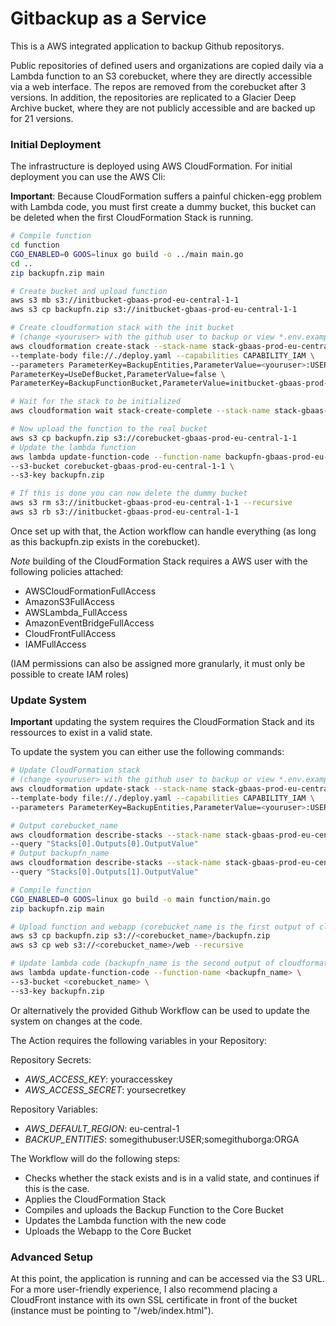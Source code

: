 # Gitbackup as a Service

This is a AWS integrated application to backup Github repositorys.

Public repositories of defined users and organizations are copied daily via a Lambda function to an S3 corebucket, where they are directly accessible via a web interface. The repos are removed from the corebucket after 3 versions. In addition, the repositories are replicated to a Glacier Deep Archive bucket, where they are not publicly accessible and are backed up for 21 versions.

### Initial Deployment

The infrastructure is deployed using AWS CloudFormation. For initial deployment you can use the AWS Cli:

**Important**: Because CloudFormation suffers a painful chicken-egg problem with Lambda code, you must first create a dummy bucket, this bucket can be deleted when the first CloudFormation Stack is running.

```bash
# Compile function
cd function
CGO_ENABLED=0 GOOS=linux go build -o ../main main.go
cd ..
zip backupfn.zip main

# Create bucket and upload function
aws s3 mb s3://initbucket-gbaas-prod-eu-central-1-1
aws s3 cp backupfn.zip s3://initbucket-gbaas-prod-eu-central-1-1

# Create cloudformation stack with the init bucket 
# (change <youruser> with the github user to backup or view *.env.example* for more information)
aws cloudformation create-stack --stack-name stack-gbaas-prod-eu-central-1-1 \
--template-body file://./deploy.yaml --capabilities CAPABILITY_IAM \
--parameters ParameterKey=BackupEntities,ParameterValue=<youruser>:USER \
ParameterKey=UseDefBucket,ParameterValue=false \
ParameterKey=BackupFunctionBucket,ParameterValue=initbucket-gbaas-prod-eu-central-1-1

# Wait for the stack to be initialized
aws cloudformation wait stack-create-complete --stack-name stack-gbaas-prod-eu-central-1-1 

# Now upload the function to the real bucket
aws s3 cp backupfn.zip s3://corebucket-gbaas-prod-eu-central-1-1
# Update the lambda function
aws lambda update-function-code --function-name backupfn-gbaas-prod-eu-central-1-1 \
--s3-bucket corebucket-gbaas-prod-eu-central-1-1 \
--s3-key backupfn.zip

# If this is done you can now delete the dummy bucket
aws s3 rm s3://initbucket-gbaas-prod-eu-central-1-1 --recursive
aws s3 rb s3://initbucket-gbaas-prod-eu-central-1-1
```

Once set up with that, the Action workflow can handle everything (as long as this backupfn.zip exists in the corebucket).

*Note* building of the CloudFormation Stack requires a AWS user with the following policies attached:
- AWSCloudFormationFullAccess
- AmazonS3FullAccess
- AWSLambda_FullAccess
- AmazonEventBridgeFullAccess
- CloudFrontFullAccess
- IAMFullAccess

(IAM permissions can also be assigned more granularly, it must only be possible to create IAM roles)

### Update System

**Important** updating the system requires the CloudFormation Stack and its ressources to exist in a valid state.

To update the system you can either use the following commands:

```bash
# Update CloudFormation stack
# (change <youruser> with the github user to backup or view *.env.example* for more information)
aws cloudformation update-stack --stack-name stack-gbaas-prod-eu-central-1-1 \
--template-body file://./deploy.yaml --capabilities CAPABILITY_IAM \
--parameters ParameterKey=BackupEntities,ParameterValue=<youruser>:USER \

# Output corebucket_name
aws cloudformation describe-stacks --stack-name stack-gbaas-prod-eu-central-1-1 \
--query "Stacks[0].Outputs[0].OutputValue"
# Output backupfn_name
aws cloudformation describe-stacks --stack-name stack-gbaas-prod-eu-central-1-1 \
--query "Stacks[0].Outputs[1].OutputValue"

# Compile function
CGO_ENABLED=0 GOOS=linux go build -o main function/main.go
zip backupfn.zip main

# Upload function and webapp (corebucket_name is the first output of cloudformation)
aws s3 cp backupfn.zip s3://<corebucket_name>/backupfn.zip
aws s3 cp web s3://<corebucket_name>/web --recursive

# Update lambda code (backupfn_name is the second output of cloudformation)
aws lambda update-function-code --function-name <backupfn_name> \
--s3-bucket <corebucket_name> \
--s3-key backupfn.zip
```

Or alternatively the provided Github Workflow can be used to update the system on changes at the code.

The Action requires the following variables in your Repository:

Repository Secrets:
- *AWS_ACCESS_KEY*: youraccesskey
- *AWS_ACCESS_SECRET*: yoursecretkey

Repository Variables:
- *AWS_DEFAULT_REGION*: eu-central-1
- *BACKUP_ENTITIES*: somegithubuser:USER;somegithuborga:ORGA


The Workflow will do the following steps:
- Checks whether the stack exists and is in a valid state, and continues if this is the case.
- Applies the CloudFormation Stack
- Compiles and uploads the Backup Function to the Core Bucket
- Updates the Lambda function with the new code
- Uploads the Webapp to the Core Bucket


### Advanced Setup

At this point, the application is running and can be accessed via the S3 URL. For a more user-friendly experience, I also recommend placing a CloudFront instance with its own SSL certificate in front of the bucket (instance must be pointing to "/web/index.html").
